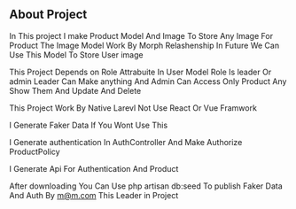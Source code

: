 ## About Project

In This project I make Product Model And Image To Store Any Image For Product 
The Image Model Work By Morph Relashenship
In Future We Can Use This Model To Store User image

This Project Depends on Role Attrabuite In User Model 
Role Is leader Or admin
Leader Can Make anything And 
Admin Can Access Only Product Any Show Them And Update And Delete

This Project Work By Native Larevl Not Use React Or Vue Framwork

I Generate Faker Data If You Wont Use This

I Generate authentication In AuthController And Make Authorize ProductPolicy

I Generate Api For Authentication And Product

After downloading
You Can Use php artisan db:seed To publish Faker Data
And Auth By m@m.com This Leader in Project